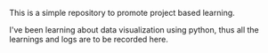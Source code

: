
This is a simple repository to promote project based learning.

I've been learning about data visualization using python, thus all the learnings and logs are to be recorded here.